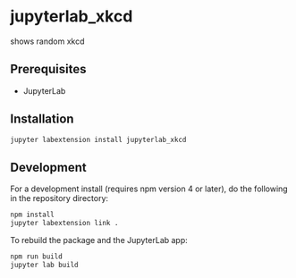 # jupyterlab_xkcd

shows random xkcd


## Prerequisites

* JupyterLab

## Installation

```bash
jupyter labextension install jupyterlab_xkcd
```

## Development

For a development install (requires npm version 4 or later), do the following in the repository directory:

```bash
npm install
jupyter labextension link .
```

To rebuild the package and the JupyterLab app:

```bash
npm run build
jupyter lab build
```

